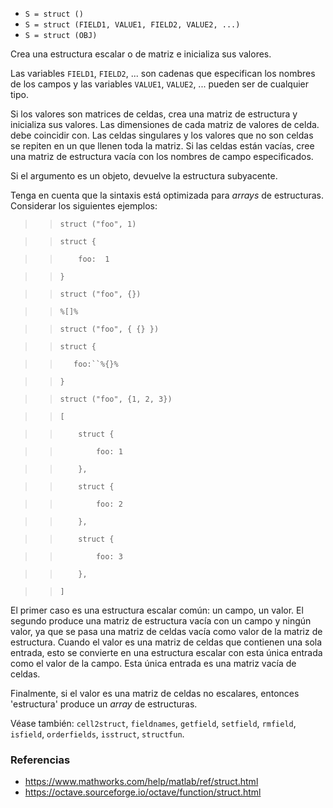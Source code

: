 - `S = struct ()`
- `S = struct (FIELD1, VALUE1, FIELD2, VALUE2, ...)`
- `S = struct (OBJ)`

Crea una estructura escalar o de matriz e inicializa sus valores.

Las variables `FIELD1`, `FIELD2`, ... son cadenas que especifican los nombres
de los campos y las variables `VALUE1`, `VALUE2`, ... pueden ser de cualquier
tipo.

Si los valores son matrices de celdas, crea una matriz de estructura y
inicializa sus valores. Las dimensiones de cada matriz de valores de celda.
debe coincidir con. Las celdas singulares y los valores que no son celdas se
repiten en un que llenen toda la matriz. Si las celdas están vacías, cree una
matriz de estructura vacía con los nombres de campo especificados.

Si el argumento es un objeto, devuelve la estructura subyacente.

Tenga en cuenta que la sintaxis está optimizada para _arrays_ de estructuras.
Considerar los siguientes ejemplos:

> > `struct ("foo", 1)`

> > `struct {`

> > `    foo:  1`

> > `}`

> > `struct ("foo", {})`

> > `%[]%`

> > `struct ("foo", { {} })`

> > `struct {`

> > `   foo:``%{}%`

> > `}`

> > `struct ("foo", {1, 2, 3})`

> > `[`

> > `    struct {`

> > `        foo: 1`

> > `    },`

> > `    struct {`

> > `        foo: 2`

> > `    },`

> > `    struct {`

> > `        foo: 3`

> > `    },`

> > `]`

El primer caso es una estructura escalar común: un campo, un valor. El segundo
produce una matriz de estructura vacía con un campo y ningún valor, ya que se
pasa una matriz de celdas vacía como valor de la matriz de estructura. Cuando
el valor es una matriz de celdas que contienen una sola entrada, esto se
convierte en una estructura escalar con esta única entrada como el valor de la
campo. Esta única entrada es una matriz vacía de celdas.

Finalmente, si el valor es una matriz de celdas no escalares, entonces
'estructura' produce un _array_ de estructuras.

Véase también: `cell2struct`, `fieldnames`, `getfield`, `setfield`, `rmfield`,
`isfield`, `orderfields`, `isstruct`, `structfun`.

### Referencias

- https://www.mathworks.com/help/matlab/ref/struct.html
- https://octave.sourceforge.io/octave/function/struct.html
